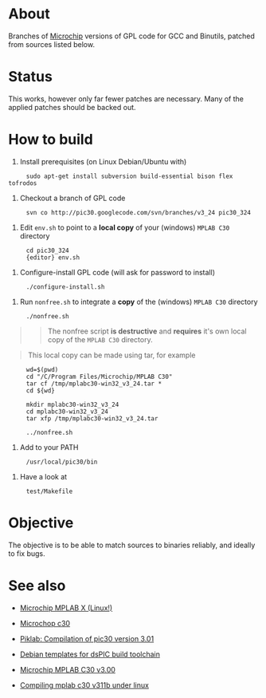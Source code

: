 # About #

Branches of [Microchip](http://www.microchip.com/) versions of GPL code for GCC and Binutils, patched from sources listed below.

# Status #

This works, however only far fewer patches are necessary.  Many of the applied patches should be backed out.

# How to build #

  1. Install prerequisites (on Linux Debian/Ubuntu with)
```
     sudo apt-get install subversion build-essential bison flex tofrodos
```
  1. Checkout a branch of GPL code
```
     svn co http://pic30.googlecode.com/svn/branches/v3_24 pic30_324
```
  1. Edit `env.sh` to point to a **local copy** of your (windows) `MPLAB C30` directory
```
     cd pic30_324
     {editor} env.sh
```
  1. Configure-install GPL code (will ask for password to install)
```
     ./configure-install.sh
```
  1. Run `nonfree.sh` to integrate a **copy** of the (windows) `MPLAB C30` directory
```
     ./nonfree.sh
```
> > The nonfree script **is destructive** and **requires** it's own local copy of the `MPLAB C30` directory.


> This local copy can be made using tar, for example
```
     wd=$(pwd)
     cd "/C/Program Files/Microchip/MPLAB C30"
     tar cf /tmp/mplabc30-win32_v3_24.tar * 
     cd ${wd}

     mkdir mplabc30-win32_v3_24
     cd mplabc30-win32_v3_24
     tar xfp /tmp/mplabc30-win32_v3_24.tar

     ../nonfree.sh
```
  1. Add to your PATH
```
     /usr/local/pic30/bin
```
  1. Have a look at
```
     test/Makefile
```

# Objective #

The objective is to be able to match sources to binaries reliably, and ideally to fix bugs.

# See also #

  * [Microchip MPLAB X (Linux!)](http://ww1.microchip.com/downloads/mplab/X_Beta/)

  * [Microchop c30](http://www.electricrock.co.nz/blog/microchip-c30/)

  * [Piklab: Compilation of pic30 version 3.01](http://sourceforge.net/apps/mediawiki/piklab/index.php?title=Compilation_of_pic30_version_3.01)

  * [Debian templates for dsPIC build toolchain](http://old.nabble.com/Debian-templates-for-dsPIC-build-toolchain-2.05-td7886279.html)

  * [Microchip MPLAB C30 v3.00](http://staff.ee.sun.ac.za/pjrandewijk/wiki/index.php/Microchip_MPLAB_C30_v3.00)

  * [Compiling mplab c30 v311b under linux](http://embeddedfreak.wordpress.com/2008/10/10/compiling-mplab-c30-v311b-under-linux/)
